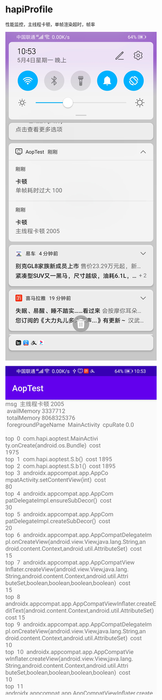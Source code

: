 # hapiProfile
性能监控，主线程卡顿，单帧渲染超时，帧率



![此处输入图片的描述][1]


![此处输入图片的描述][2]



  [1]: https://github.com/MJLblabla/hapimonitor/blob/master/app/a.jpg?raw=true
  [2]: https://github.com/MJLblabla/hapimonitor/blob/master/app/b.jpg?raw=true
